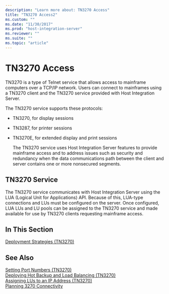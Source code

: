 ```yaml
---
description: "Learn more about: TN3270 Access"
title: "TN3270 Access2"
ms.custom: ""
ms.date: "11/30/2017"
ms.prod: "host-integration-server"
ms.reviewer: ""
ms.suite: ""
ms.topic: "article"
---
```

# TN3270 Access
TN3270 is a type of Telnet service that allows access to mainframe computers over a TCP/IP network. Users can connect to mainframes using a TN3270 client and the TN3270 service provided with Host Integration Server.  
  
 The TN3270 service supports these protocols:  
  
- TN3270, for display sessions  
  
- TN3287, for printer sessions  
  
- TN3270E, for extended display and print sessions  
  
  The TN3270 service uses Host Integration Server features to provide mainframe access and to address issues such as security and redundancy when the data communications path between the client and server contains one or more nonsecured segments.  
  
## TN3270 Service  
 The TN3270 service communicates with Host Integration Server using the LUA (Logical Unit for Applications) API. Because of this, LUA-type connections and LUs must be configured on the server. Once configured, LUA LUs and LU pools can be assigned to the TN3270 service and made available for use by TN3270 clients requesting mainframe access.  
  
## In This Section  
 [Deployment Strategies (TN3270)](../core/deployment-strategies-tn3270-2.md)  
  
## See Also  
 [Setting Port Numbers (TN3270)](../core/setting-port-numbers-tn3270-1.md)   
 [Deploying Hot Backup and Load Balancing (TN3270)](../core/deploying-hot-backup-and-load-balancing-tn3270-1.md)   
 [Assigning LUs to an IP Address (TN3270)](../core/assigning-lus-to-an-ip-address-tn3270-1.md)   
 [Planning 3270 Connectivity](../core/planning-3270-connectivity2.md)
